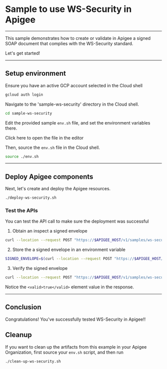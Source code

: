 # Sample to use WS-Security in Apigee

---
This sample demonstrates how to create or validate in Apigee a signed SOAP document that complies with the WS-Security standard.

Let's get started!

---

## Setup environment

Ensure you have an active GCP account selected in the Cloud shell

```sh
gcloud auth login
```

Navigate to the 'sample-ws-security' directory in the Cloud shell.

```sh
cd sample-ws-security
```

Edit the provided sample `env.sh` file, and set the environment variables there.

Click <walkthrough-editor-open-file filePath="sample-ws-security/env.sh">here</walkthrough-editor-open-file> to open the file in the editor

Then, source the `env.sh` file in the Cloud shell.

```sh
source ./env.sh
```

---

## Deploy Apigee components

Next, let's create and deploy the Apigee resources.

```sh
./deploy-ws-security.sh
```

### Test the APIs

You can test the API call to make sure the deployment was successful

1. Obtain an inspect a signed envelope

```sh
curl --location --request POST "https://$APIGEE_HOST/v1/samples/ws-security/sign1" --header 'Content-Type: application/xml' --data-raw "<soapenv:Envelope xmlns:ns1='http://ws.example.com/' xmlns:soapenv='http://schemas.xmlsoap.org/soap/envelope/'><soapenv:Body><ns1:sumResponse><ns1:return>9</ns1:return></ns1:sumResponse></soapenv:Body></soapenv:Envelope>"
```

2. Store the a signed envelope in an environment variable

```sh
SIGNED_ENVELOPE=$(curl --location --request POST "https://$APIGEE_HOST/v1/samples/ws-security/sign1" --header 'Content-Type: application/xml' --data-raw "<soapenv:Envelope xmlns:ns1='http://ws.example.com/' xmlns:soapenv='http://schemas.xmlsoap.org/soap/envelope/'><soapenv:Body><ns1:sumResponse><ns1:return>9</ns1:return></ns1:sumResponse></soapenv:Body></soapenv:Envelope>")
```

3. Verify the signed envelope

```sh
curl --location --request POST "https://$APIGEE_HOST/v1/samples/ws-security/validate1" --header 'Content-Type: application/xml' --data-raw "$SIGNED_ENVELOPE"
```

Notice the `<valid>true</valid>` element value in the response.

---
## Conclusion

<walkthrough-conclusion-trophy></walkthrough-conclusion-trophy>

Congratulations! You've successfully tested WS-Security in Apigee!!

<walkthrough-inline-feedback></walkthrough-inline-feedback>

## Cleanup

If you want to clean up the artifacts from this example in your Apigee Organization, first source your `env.sh` script, and then run

```bash
./clean-up-ws-security.sh
```
